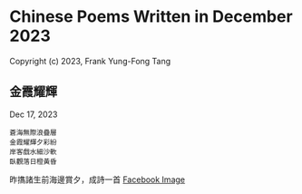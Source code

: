 # Chinese Poems Written in December 2023
Copyright (c) 2023, Frank Yung-Fong Tang


## 金霞耀輝
Dec 17, 2023 
```
蒼海無際浪疊層
金霞耀輝夕彩紛
岸客戲水細沙軟
臥觀落日橙黃昏
```
昨㩦諸生前海邊賞夕，成詩一首 
[Facebook Image](https://www.facebook.com/FrankYFTang/posts/1476852646493658:1476852646493658)

